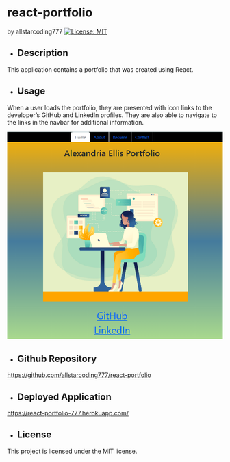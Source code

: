 # react-portfolio
  by allstarcoding777
  [![License: MIT](https://img.shields.io/badge/License-MIT-yellow.svg)](https://opensource.org/licenses/MIT)
  * ## Description
  This application contains a portfolio that was created using React.
  * ## Usage
  When a user loads the portfolio, they are presented with icon links to the developer’s GitHub and LinkedIn profiles. They are also able to navigate to the links in the navbar for additional information.
  
  ![webpage screenshot](./src/components/pages/assets/images/webpage-screenshot.png)

  * ## Github Repository
  https://github.com/allstarcoding777/react-portfolio

  * ## Deployed Application
  https://react-portfolio-777.herokuapp.com/
  
  * ## License
  This project is licensed under the MIT license.